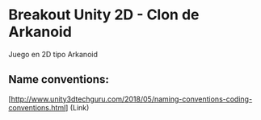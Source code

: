 # Breakout Unity 2D - Clon de Arkanoid
Juego en 2D tipo Arkanoid

## Name conventions: 
[http://www.unity3dtechguru.com/2018/05/naming-conventions-coding-conventions.html] (Link)
